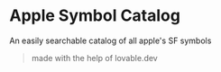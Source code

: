 # Apple Symbol Catalog
An easily searchable catalog of all apple's SF symbols

> made with the help of lovable.dev
